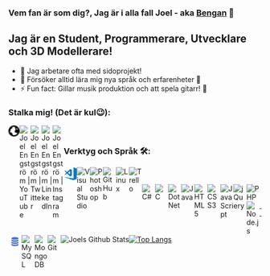 ### Vem fan är som dig?, Jag är i alla fall Joel - aka [Bengan][website] 👋

## Jag är en Student, Programmerare, Utvecklare och 3D Modellerare!
- 🔭 Jag arbetare ofta med sidoprojekt!
- 🌱 Försöker alltid lära mig nya språk och erfarenheter 👀
- ⚡ Fun fact: Gillar musik produktion och att spela gitarr! 🎸

### Stalka mig! (Det är kul😉):

[<img align="left" alt="Lokomlan.se" width="22px" src="https://raw.githubusercontent.com/iconic/open-iconic/master/svg/globe.svg" />][website]
[<img align="left" alt="Joel Engström | YouTube" width="22px" src="https://cdn.jsdelivr.net/npm/simple-icons@v3/icons/youtube.svg" />][youtube]
[<img align="left" alt="Joel Engström | Twitter" width="22px" src="https://cdn.jsdelivr.net/npm/simple-icons@v3/icons/twitter.svg" />][twitter]
[<img align="left" alt="Joel Engström | LinkedIn" width="22px" src="https://cdn.jsdelivr.net/npm/simple-icons@v3/icons/linkedin.svg" />][linkedin]
[<img align="left" alt="Joel Engström | Instagram" width="22px" src="https://cdn.jsdelivr.net/npm/simple-icons@v3/icons/instagram.svg" />][instagram]

<br />

### Verktyg och Språk 🛠:

<img align="left" alt="Visual Studio Code" width="26px" src="https://raw.githubusercontent.com/github/explore/80688e429a7d4ef2fca1e82350fe8e3517d3494d/topics/visual-studio-code/visual-studio-code.png" />
<img align="left" alt="Visual Studio" width="26px" src="https://devicons.github.io/devicon/devicon.git/icons/visualstudio/visualstudio-plain.svg" />
<img align="left" alt="Photoshop" width="26px" src="https://devicons.github.io/devicon/devicon.git/icons/photoshop/photoshop-plain.svg" />
<img align="left" alt="GitHub" width="26px" src="https://devicons.github.io/devicon/devicon.git/icons/github/github-original.svg" />
<img align="left" alt="Linux" width="26px" src="https://devicons.github.io/devicon/devicon.git/icons/linux/linux-original.svg" />
<img align="left" alt="Trello" width="26px" src="https://devicons.github.io/devicon/devicon.git/icons/trello/trello-plain.svg" />

<br />
<br />

<img align="left" alt="C#" width="26px" src="https://devicons.github.io/devicon/devicon.git/icons/csharp/csharp-original.svg" />
<img align="left" alt="C" width="26px" src="https://devicons.github.io/devicon/devicon.git/icons/c/c-original.svg" />
<img align="left" alt="DotNet" width="26px" src="https://devicons.github.io/devicon/devicon.git/icons/dot-net/dot-net-original.svg" />
<img align="left" alt="Java" width="26px" src="https://devicons.github.io/devicon/devicon.git/icons/java/java-original.svg" />
<img align="left" alt="HTML5" width="26px" src="https://devicons.github.io/devicon/devicon.git/icons/html5/html5-original.svg" />
<img align="left" alt="CSS3" width="26px" src="https://devicons.github.io/devicon/devicon.git/icons/css3/css3-original.svg" />
<img align="left" alt="JavaScript" width="26px" src="https://devicons.github.io/devicon/devicon.git/icons/javascript/javascript-original.svg" />
<img align="left" alt="jQuery" width="26px" src="https://devicons.github.io/devicon/devicon.git/icons/jquery/jquery-original.svg" />
<img align="left" alt="PHP" width="26px" src="https://devicons.github.io/devicon/devicon.git/icons/php/php-original.svg" />
<img align="left" alt="Node.js" width="26px" src="https://devicons.github.io/devicon/devicon.git/icons/nodejs/nodejs-original.svg" />
<img align="left" alt="SQL" width="26px" src="https://raw.githubusercontent.com/github/explore/80688e429a7d4ef2fca1e82350fe8e3517d3494d/topics/sql/sql.png" />
<img align="left" alt="MySQL" width="26px" src="https://devicons.github.io/devicon/devicon.git/icons/mysql/mysql-original.svg" />
<img align="left" alt="MongoDB" width="26px" src="https://devicons.github.io/devicon/devicon.git/icons/mongodb/mongodb-original.svg" />
<img align="left" alt="Git" width="26px" src="https://devicons.github.io/devicon/devicon.git/icons/git/git-original.svg" />

<br />
<br />

---

<img align="left" alt="Joels Github Stats" src="https://github-readme-stats.vercel.app/api?username=Joel-Engstrom&show_icons=true&hide_border=true&theme=tokyonight" />

---

[![Top Langs](https://github-readme-stats.vercel.app/api/top-langs/?username=Joel-Engstrom&layout=compact)](https://github.com/anuraghazra/github-readme-stats)

[website]: https://lokomlan.se
[twitter]: https://twitter.com/codeSTACKr
[youtube]: https://youtube.com/codeSTACKr
[instagram]: https://instagram.com/codeSTACKr
[linkedin]: https://linkedin.com/in/codeSTACKr
[webdevplaylist]: https://www.youtube.com/playlist?list=PLkwxH9e_vrAJ0WbEsFA9W3I1W-g_BTsbt
[jsplaylist]: https://www.youtube.com/playlist?list=PLkwxH9e_vrALRJKu7wfXby3MKeflhTu6B
[cssplaylist]: https://www.youtube.com/playlist?list=PLkwxH9e_vrALSdvZuEh6gqQdmDoDIoqz4
[reactplaylist]: https://www.youtube.com/playlist?list=PLkwxH9e_vrAK4TdffpxKY3QGyHCpxFcQ0